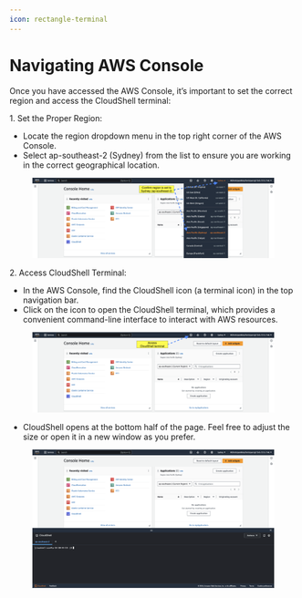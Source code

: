```yaml
---
icon: rectangle-terminal
---
```


# Navigating AWS Console

Once you have accessed the AWS Console, it’s important to set the correct region and access the CloudShell terminal:

1\. Set the Proper Region:

* Locate the region dropdown menu in the top right corner of the AWS Console.
* Select ap-southeast-2 (Sydney) from the list to ensure you are working in the correct geographical location.

<div data-full-width="true">

<figure><img src="../.gitbook/assets/1 Region.png" alt=""><figcaption></figcaption></figure>

</div>

2\. Access CloudShell Terminal:

* In the AWS Console, find the CloudShell icon (a terminal icon) in the top navigation bar.
* Click on the icon to open the CloudShell terminal, which provides a convenient command-line interface to interact with AWS resources.

<div data-full-width="true">

<figure><img src="../.gitbook/assets/2 CloudShell (1).png" alt=""><figcaption></figcaption></figure>

</div>

* CloudShell opens at the bottom half of the page. Feel free to adjust the size or open it in a new window as you prefer.

<div data-full-width="true">

<figure><img src="../.gitbook/assets/3 CloudShell Terminal.png" alt=""><figcaption></figcaption></figure>

</div>

